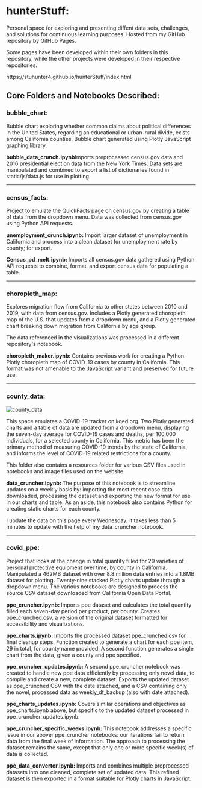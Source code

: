 # hunterStuff:
<p>Personal space for exploring and presenting diffent data sets, challenges, and solutions for continuous learning purposes.  Hosted from my GitHub repository by GitHub Pages.</p>
<p>Some pages have been developed within their own folders in this repository, while the other projects were developed in their respective repositories.</p>

<p>https://stuhunter4.github.io/hunterStuff/index.html</p>

<h2>Core Folders and Notebooks Described:</h2>

<h3>bubble_chart: </h3>
<p>Bubble chart exploring whether common claims about political differences in the United States, regarding an educational or urban-rural divide, exists among California counties.  Bubble chart generated using Plotly JavaScript graphing library.</p>
<p><strong>bubble_data_crunch.ipynb</strong>Imports preprocessed census.gov data and 2016 presidential election data from the New York Times.  Data sets are manipulated and combined to export a list of dictionaries found in static/js/data.js for use in plotting.</p>
<hr>
<h3>census_facts: </h3>
<p>Project to emulate the QuickFacts page on census.gov by creating a table of data from the dropdown menu.  Data was collected from census.gov using Python API requests.</p>
<p><strong>unemployment_crunch.ipynb: </strong>Import larger dataset of unemployment in California and process into a clean dataset for unemployment rate by county; for export.</p>
<p><strong>Census_pd_melt.ipynb: </strong>Imports all census.gov data gathered using Python API requests to combine, format, and export census data for populating a table.</p>
<hr>
<h3>choropleth_map: </h3>
<p>Explores migration flow from California to other states between 2010 and 2019, with data from census.gov.  Includes a Plotly generated choropleth map of the U.S. that updates from a dropdown menu, and a Plotly generated chart breaking down migration from California by age group.</p>
<p>The data referenced in the visualizations was processed in a different repository's notebook.</p>
<p><strong>choropleth_maker.ipynb: </strong>Contains previous work for creating a Python Plotly choropleth map of COVID-19 cases by county in California.  This format was not amenable to the JavaScript variant and preserved for future use.</p>
<hr>
<h3>county_data: </h3>
<img src="blob/main/ReadMe/county_data.jpg" alt="county_data">
<p>This space emulates a COVID-19 tracker on kqed.org.  Two Plotly generated charts and a table of data are updated from a dropdown menu, displaying the seven-day average for COVID-19 cases and deaths, per 100,000 individuals, for a selected county in California.  This metric has been the primary method of measuring COVID-19 trends by the state of California, and informs the level of COVID-19 related restrictions for a county.</p>
<p>This folder also contains a resources folder for various CSV files used in notebooks and image files used on the website.</p>
<p><strong>data_cruncher.ipynb: </strong>The purpose of this notebook is to streamline updates on a weekly basis by: importing the most recent case data downloaded, processing the dataset and exporting the new format for use in our charts and table.  As an aside, this notebook also contains Python for creating static charts for each county.</p>
<p>I update the data on this page every Wednesday; it takes less than 5 minutes to update with the help of my data_cruncher notebook.</p>
<hr>
<h3>covid_ppe: </h3>
<p>Project that looks at the change in total quantity filled for 29 varieties of personal protective equipment over time, by county in California.  Manipulated a 462MB dataset with over 8.8 million data entries into a 1.8MB dataset for plotting.  Twenty-nine stacked Plotly charts update through a dropdown menu.  The various notebooks are designed to process the source CSV dataset downloaded from California Open Data Portal.</p>
<p><strong>ppe_cruncher.ipynb: </strong>Imports ppe dataset and calculates the total quantity filled each seven-day period per product, per county.  Creates ppe_crunched.csv, a version of the original dataset formatted for accessibility and visualizations.</p>
<p><strong>ppe_charts.ipynb: </strong>Imports the processed dataset ppe_crunched.csv for final cleanup steps.  Function created to generate a chart for each ppe item, 29 in total, for county name provided.  A second function generates a single chart from the data, given a county and ppe specified.</p>
<p><strong>ppe_cruncher_updates.ipynb: </strong>A second ppe_cruncher notebook was created to handle new ppe data efficiently by processing only novel data, to compile and create a new, complete dataset.  Exports the updated dataset as ppe_crunched CSV with the date attached, and a CSV containing only the novel, processed data as weekly_df_backup (also with date attached).</p>
<p><strong>ppe_charts_updates.ipynb: </strong>Covers similar operations and objectives as ppe_charts.ipynb above, but specific to the updated dataset processed in ppe_cruncher_updates.ipynb.</p>
<p><strong>ppe_cruncher_specific_weeks.ipynb: </strong>This notebook addresses a specific issue in our abover ppe_cruncher notebooks: our iterations fail to return data from the final week of information.  The approach to processing the dataset remains the same, except that only one or more specific week(s) of data is collected.</p>
<p><strong>ppe_data_converter.ipynb: </strong>Imports and combines multiple preprocessed datasets into one cleaned, complete set of updated data.  This refined dataset is then exported in a format suitable for Plotly charts in JavaScript.</p>